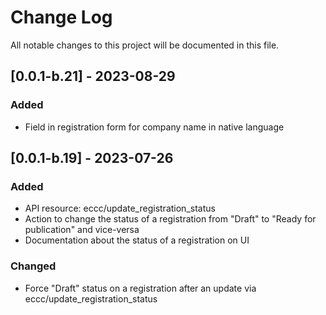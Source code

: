 # Change Log
All notable changes to this project will be documented in this file.

## [0.0.1-b.21] - 2023-08-29

### Added

- Field in registration form for company name in native language

## [0.0.1-b.19] - 2023-07-26

### Added

- API resource: eccc/update_registration_status
- Action to change the status of a registration from "Draft" to "Ready for publication" and vice-versa
- Documentation about the status of a registration on UI

### Changed

- Force "Draft" status on a registration after an update via eccc/update_registration_status
